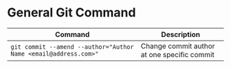 # General Git Command

| Command | Description |
| ------- | ----------- |
|`git commit --amend --author="Author Name <email@address.com>"`|Change commit author at one specific commit|
